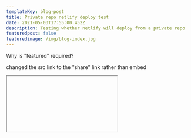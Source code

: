 ```yaml
---
templateKey: blog-post
title: Private repo netlify deploy test
date: 2021-05-03T17:55:00.452Z
description: Testing whether netlify will deploy from a private repo
featuredpost: false
featuredimage: /img/blog-index.jpg
---
```

Why is "featured" required?

changed the src link to the "share" link rather than embed

<iframe> 
frameborder="0" 
height="400" 
width="575" 
scrolling="no" src="https://public.tableau.com/views/growthvscommunitydata/IndependentvsAAA?:language=en&:display_count=y&:embed=yes">
</iframe>